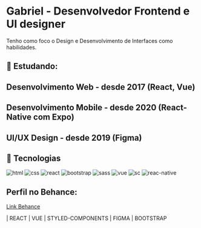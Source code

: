 # Gabriel - Desenvolvedor Frontend e UI designer
Tenho como foco o Design e Desenvolvimento de Interfaces como habilidades.

## 📘 Estudando:
## Desenvolvimento Web - desde 2017 (React, Vue)
## Desenvolvimento Mobile - desde 2020 (React-Native com Expo)
## UI/UX Design - desde 2019 (Figma)

## 🚀 Tecnologias 
![html](https://img.shields.io/badge/HTML-239120?style=for-the-badge&logo=html5&logoColor=white) ![css](https://img.shields.io/badge/CSS-239120?&style=for-the-badge&logo=css3&logoColor=white)
![react](https://img.shields.io/badge/React-20232A?style=for-the-badge&logo=react&logoColor=61DAFB) ![bootstrap](https://img.shields.io/badge/Bootstrap-563D7C?style=for-the-badge&logo=bootstrap&logoColor=white) ![sass](https://img.shields.io/badge/Sass-CC6699?style=for-the-badge&logo=sass&logoColor=white) ![vue](https://img.shields.io/badge/Vue.js-35495E?style=for-the-badge&logo=vue.js&logoColor=4FC08D) ![sc](https://img.shields.io/badge/styled--components-DB7093?style=for-the-badge&logo=styled-components&logoColor=white) ![reac-native](https://img.shields.io/badge/React_Native-20232A?style=for-the-badge&logo=react&logoColor=61DAFB)



## Perfil no Behance:
[Link Behance](https://www.behance.net/gabrielhenrique87)


| REACT | VUE | STYLED-COMPONENTS | FIGMA | BOOTSTRAP
